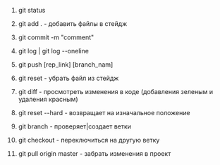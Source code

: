 1. git status
2. git add . - добавить файлы в стейдж
3. git commit -m "comment"
4. git log | git log --oneline
5. git push [rep_link] [branch_nam]

6. git reset - убрать файл из стейдж
7. git diff - просмотреть изменения в коде (добавления зеленым и удаления красным)
8. git reset --hard - возвращает на изначальное положение

9. git branch - проверяет|создает ветки
10. git checkout - переключиться на другую ветку

11. git pull origin master - забрать изменения в проект
